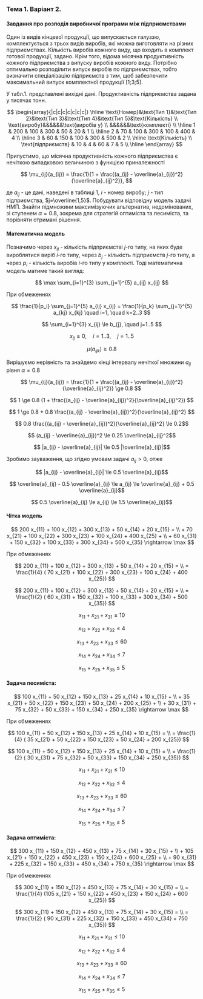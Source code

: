 ### Тема 1. Варіант 2.

#### Завдання про розподіл виробничої програми між підприємствами

Один із видів кінцевої продукції, що випускається галуззю, комплектується з трьох видів виробів, які можна виготовляти на різних підприємствах. Кількість виробів кожного виду, що входить в комплект готової продукції, задано. Крім того, відома місячна продуктивність кожного підприємства з випуску виробів кожного виду. Потрібно оптимально розподілити випуск виробів по підприємствах, тобто визначити спеціалізацію підприємств з тим, щоб забезпечити максимальний випуск комплектної продукції [1;3;5].

У табл.1. представлені вихідні дані. Продуктивність підприємства задана у тисячах тонн.

$$ \begin{array}{|c|c|c|c|c|c|c|}  \hline
  \text{Номер}&\text{Тип 1}&\text{Тип 2}&\text{Тип 3}&\text{Тип 4}&\text{Тип 5}&\text{Кількість} \\ 
  \text{виробу}&&&&&&\text{виробів у} \\
  &&&&&&\text{комплекті} \\ \hline
  1 & 200 & 100 & 300 & 50  & 20  & 1 \\ \hline
  2 & 70  & 100 & 300 & 100 & 400 & 4 \\ \hline
  3 & 60  & 150 & 100 & 300 & 500 & 2 \\ \hline
  \text{Кількість} \\ 
  \text{підприємств} & 10 & 4 & 60 & 7 & 5 \\ \hline
\end{array}
$$




Припустимо, що місячна продуктивність кожного підприємства є нечіткою випадковою величиною з функцією приналежності

$$ \mu_{ij}(a_{ij}) = \frac{1}{1 + \frac{(a_{ij} - \overline{a}_{ij})^2}{\overline{a}_{ij}^2}},
$$

де $a_{ij}$ - це дані, наведені в таблиці 1, $i$ - номер виробу; $j$ - тип підприємства, $j=\overline{1,5}$. Побудувати відповідну модель задачі НМП. Знайти підмножини максимізуючих альтернатив, недомінованих, зі ступенем $\alpha=0.8$, зокрема для стратегій оптиміста та песиміста, та порівняти отримані рішення.

#### Математична модель

Позначимо через $x_{ij}$ - кількість підприємстві $j$-го типу, на яких буде вироблятися виріб $i$-го типу, через $b_{j}$ - кількість підприємств $j$-го типу, а через $p_i$ - кількість виробів $i$-го типу у комплекті. Тоді математична модель матиме такий вигляд:

$$ \max \sum_{i=1}^{3} \sum_{j=1}^{5} a_{ij} x_{ij} $$

При обмеженнях

$$ \frac{1}{p_i} \sum_{j=1}^{5} a_{ij} x_{ij} = \frac{1}{p_k} \sum_{j=1}^{5} a_{kj} x_{kj}  \quad i=1, \quad k=2..3 $$

$$ \sum_{i=1}^{3} x_{ij} \le b_{j}, \quad j=1..5 $$

$$ x_{ij} \ge 0, \quad i=1..3, \quad j=1..5 $$

$$ \mu(a_{ijk})  \ge 0.8 $$

Вирішуємо нерівність та знайдемо кінці інтервалу нечіткої множини $a_{ij}$ рівня $\alpha=0.8$

$$ \mu_{ij}(a_{ij}) = \frac{1}{1 + \frac{(a_{ij} - \overline{a}_{ij})^2}{\overline{a}_{ij}^2}} \ge 0.8 $$

$$ 1 \ge 0.8 (1 + \frac{(a_{ij} - \overline{a}_{ij})^2}{\overline{a}_{ij}^2}) $$

$$ 1 \ge 0.8 + 0.8 \frac{(a_{ij} - \overline{a}_{ij})^2}{\overline{a}_{ij}^2} $$

$$ 0.8 \frac{(a_{ij} - \overline{a}_{ij})^2}{\overline{a}_{ij}^2} \le 0.2$$

$$ (a_{ij} - \overline{a}_{ij})^2 \le 0.25 \overline{a}_{ij}^2$$

$$ |a_{ij} - \overline{a}_{ij}| \le 0.5 |\overline{a}_{ij}|$$

Зробимо зауваження, що згідно умовам задачі ${a}_{ij} > 0$, отже 

$$ |a_{ij} - \overline{a}_{ij}| \le 0.5 \overline{a}_{ij}$$

$$ \overline{a}_{ij} - 0.5 \overline{a}_{ij} \le a_{ij} \le \overline{a}_{ij} + 0.5 \overline{a}_{ij}$$

$$ 0.5 \overline{a}_{ij} \le a_{ij} \le 1.5 \overline{a}_{ij}$$

#### Чітка модель

$$ 
   200 x_{11} + 100 x_{12} + 300 x_{13} +  50 x_{14} +  20 x_{15} + \\ +
    70 x_{21} + 100 x_{22} + 300 x_{23} + 100 x_{24} + 400 x_{25} + \\ +
    60 x_{31} + 150 x_{32} + 100 x_{33} + 300 x_{34} + 500 x_{35} \rightarrow \max
$$

При обмеженнях

$$
               200 x_{11} + 100 x_{12} + 300 x_{13} +  50 x_{14} +  20 x_{15}  = \\ =
  \frac{1}{4} ( 70 x_{21} + 100 x_{22} + 300 x_{23} + 100 x_{24} + 400 x_{25}) 
$$

$$
               200 x_{11} + 100 x_{12} + 300 x_{13} +  50 x_{14} +  20 x_{15}  = \\ =
  \frac{1}{2} ( 60 x_{31} + 150 x_{32} + 100 x_{33} + 300 x_{34} + 500 x_{35})
$$

$$ x_{11} + x_{21} + x_{31} \le 10 $$

$$ x_{12} + x_{22} + x_{32} \le 4 $$

$$ x_{13} + x_{23} + x_{33} \le 60 $$

$$ x_{14} + x_{24} + x_{34} \le 7 $$

$$ x_{15} + x_{25} + x_{35} \le 5 $$

#### Задача песиміста:

$$ 100 x_{11} +  50 x_{12} + 150 x_{13} +  25 x_{14} +  10 x_{15} + \\ +
    35 x_{21} +  50 x_{22} + 150 x_{23} +  50 x_{24} + 200 x_{25} + \\ +
    30 x_{31} +  75 x_{32} +  50 x_{33} + 150 x_{34} + 250 x_{35} \rightarrow \max
$$

При обмеженнях

$$             100 x_{11} +  50 x_{12} + 150 x_{13} +  25 x_{14} +  10 x_{15}  = \\ =
  \frac{1}{4} ( 35 x_{21} +  50 x_{22} + 150 x_{23} +  50 x_{24} + 200 x_{25})
$$

$$             100 x_{11} +  50 x_{12} + 150 x_{13} +  25 x_{14} +  10 x_{15}  = \\ =
  \frac{1}{2} ( 30 x_{31} +  75 x_{32} +  50 x_{33} + 150 x_{34} + 250 x_{35})
$$

$$ x_{11} + x_{21} + x_{31} \le 10 $$

$$ x_{12} + x_{22} + x_{32} \le 4 $$

$$ x_{13} + x_{23} + x_{33} \le 60 $$

$$ x_{14} + x_{24} + x_{34} \le 7 $$

$$ x_{15} + x_{25} + x_{35} \le 5 $$

#### Задача оптиміста:

$$ 300 x_{11} + 150 x_{12} + 450 x_{13} +  75 x_{14} +  30 x_{15} + \\ +
   105 x_{21} + 150 x_{22} + 450 x_{23} + 150 x_{24} + 600 x_{25} + \\ +
    90 x_{31} + 225 x_{32} + 150 x_{33} + 450 x_{34} + 750 x_{35} \rightarrow \max
$$

При обмеженнях

$$             300 x_{11} + 150 x_{12} + 450 x_{13} +  75 x_{14} +  30 x_{15}  = \\ =
  \frac{1}{4} (105 x_{21} + 150 x_{22} + 450 x_{23} + 150 x_{24} + 600 x_{25}) 
$$

$$             300 x_{11} + 150 x_{12} + 450 x_{13} +  75 x_{14} +  30 x_{15}  = \\ =
  \frac{1}{2} ( 90 x_{31} + 225 x_{32} + 150 x_{33} + 450 x_{34} + 750 x_{35})
$$

$$ x_{11} + x_{21} + x_{31} \le 10 $$

$$ x_{12} + x_{22} + x_{32} \le 4 $$

$$ x_{13} + x_{23} + x_{33} \le 60 $$

$$ x_{14} + x_{24} + x_{34} \le 7 $$

$$ x_{15} + x_{25} + x_{35} \le 5 $$

